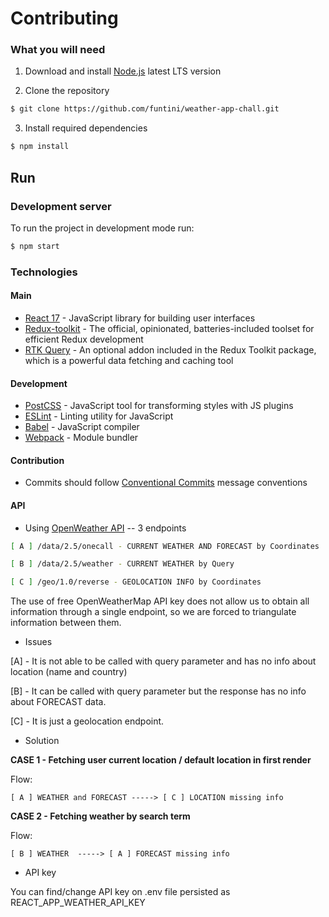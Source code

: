# Contributing

### What you will need

1. Download and install [Node.js](https://nodejs.org) latest LTS version


2. Clone the repository

```bash
$ git clone https://github.com/funtini/weather-app-chall.git
```
3. Install required dependencies

```bash
$ npm install
```

## Run

### Development server

To run the project in development mode run:

```sh
$ npm start
```


### Technologies

#### Main

- [React 17](https://reactjs.org/) - JavaScript library for building user interfaces
- [Redux-toolkit](https://redux-toolkit.js.org/) - The official, opinionated, batteries-included toolset for efficient Redux development
- [RTK Query](https://redux-toolkit.js.org/) - An optional addon included in the Redux Toolkit package, which is a powerful data fetching and caching tool

#### Development

- [PostCSS](https://postcss.org/) - JavaScript tool for transforming styles with JS plugins
- [ESLint](http://eslint.org/) - Linting utility for JavaScript
- [Babel](https://babeljs.io/) - JavaScript compiler
- [Webpack](https://webpack.js.org/) - Module bundler

#### Contribution

- Commits should follow [Conventional Commits](https://conventionalcommits.org/) message conventions

#### API

- Using [OpenWeather API](https://openweathermap.org/api) 
-- 3 endpoints

```sh
[ A ] /data/2.5/onecall - CURRENT WEATHER AND FORECAST by Coordinates

[ B ] /data/2.5/weather - CURRENT WEATHER by Query

[ C ] /geo/1.0/reverse - GEOLOCATION INFO by Coordinates
```
The use of free OpenWeatherMap API key does not allow us to obtain all information through a single endpoint,
so we are forced to triangulate information between them.

- Issues
  
[A] - It is not able to be called with query parameter and has no info about location (name and country)

[B] - It can be called with query parameter but the response has no info about FORECAST data.

[C] - It is just a geolocation endpoint.

- Solution

**CASE 1 - Fetching user current location / default location in first render** 

Flow:
 
    [ A ] WEATHER and FORECAST -----> [ C ] LOCATION missing info 


**CASE 2 - Fetching weather by search term**

Flow:

    [ B ] WEATHER  -----> [ A ] FORECAST missing info

- API key

You can find/change API key on .env file persisted as REACT_APP_WEATHER_API_KEY

